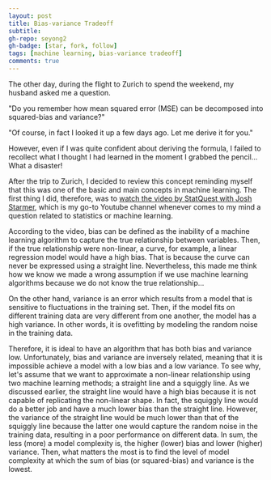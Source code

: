 ```yaml
---
layout: post
title: Bias-variance Tradeoff
subtitle: 
gh-repo: seyong2
gh-badge: [star, fork, follow]
tags: [machine learning, bias-variance tradeoff]
comments: true
---
```


The other day, during the flight to Zurich to spend the weekend, my husband asked me a question. 

"Do you remember how mean squared error (MSE) can be decomposed into squared-bias and variance?"

"Of course, in fact I looked it up a few days ago. Let me derive it for you."

However, even if I was quite confident about deriving the formula, I failed to recollect what I thought I had learned in the moment I grabbed the pencil... What a disaster!

After the trip to Zurich, I decided to review this concept reminding myself that this was one of the basic and main concepts in machine learning. The first thing I did, therefore, was to [watch the video by StatQuest with Josh Starmer](https://www.youtube.com/watch?v=EuBBz3bI-aA), which is my go-to Youtube channel whenever comes to my mind a question related to statistics or machine learning.

According to the video, bias can be defined as the inability of a machine learning algorithm to capture the true relationship between variables. Then, if the true relationship were non-linear, a curve, for example, a linear regression model would have a high bias. That is because the curve can never be expressed using a straight line. Nevertheless, this made me think how we know we made a wrong assumption if we use machine learning algorithms because we do not know the true relationship... 

On the other hand, variance is an error which results from a model that is sensitive to fluctuations in the training set. Then, if the model fits on different training data are very different from one another, the model has a high variance. In other words, it is ovefitting by modeling the random noise in the training data.

Therefore, it is ideal to have an algorithm that has both bias and variance low. Unfortunately, bias and variance are inversely related, meaning that it is impossible achieve a model with a low bias and a low variance. To see why, let's assume that we want to approximate a non-linear relationship using two machine learning methods; a straight line and a squiggly line. As we discussed earlier, the straight line would have a high bias because it is not capable of replicating the non-linear shape. In fact, the squiggly line would do a better job and have a much lower bias than the straight line. However, the variance of the straight line would be much lower than that of the squiggly line because the latter one would capture the random noise in the training data, resulting in a poor performance on different data. In sum, the less (more) a model complexity is, the higher (lower) bias and lower (higher) variance. Then, what matters the most is to find the level of model complexity at which the sum of bias (or squared-bias) and variance is the lowest. 
